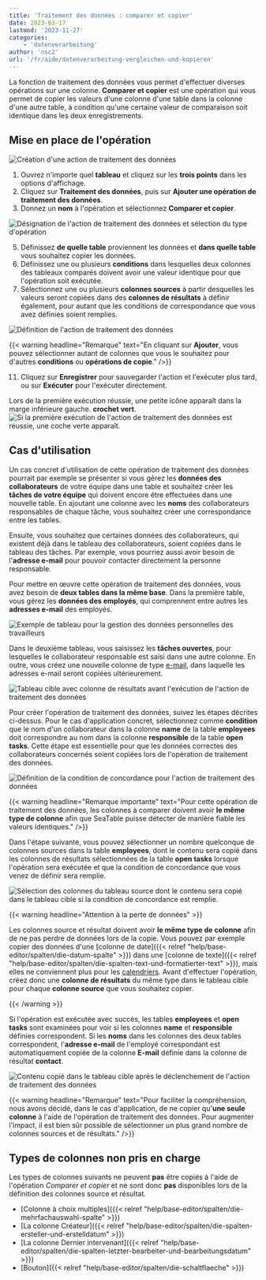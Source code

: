 ```yaml
---
title: 'Traitement des données : comparer et copier'
date: 2023-03-17
lastmod: '2023-11-27'
categories:
    - 'datenverarbeitung'
author: 'nsc2'
url: '/fr/aide/datenverarbeitung-vergleichen-und-kopieren'
---
```


La fonction de traitement des données vous permet d'effectuer diverses opérations sur une colonne. **Comparer et copier** est une opération qui vous permet de copier les valeurs d'une colonne d'une table dans la colonne d'une autre table, à condition qu'une certaine valeur de comparaison soit identique dans les deux enregistrements.

## Mise en place de l'opération

![Création d'une action de traitement des données](images/create-an-data-processing-action-1.jpg)

1. Ouvrez n'importe quel **tableau** et cliquez sur les **trois points** dans les options d'affichage.
2. Cliquez sur **Traitement des données**, puis sur **Ajouter une opération de traitement des données**.
3. Donnez un **nom** à l'opération et sélectionnez **Comparer et copier**.

![Désignation de l'action de traitement des données et sélection du type d'opération](images/name-operation-and-select-operation-type-exmaple-copy.jpg)

5. Définissez **de quelle table** proviennent les données et **dans quelle table** vous souhaitez copier les données.
6. Définissez une ou plusieurs **conditions** dans lesquelles deux colonnes des tableaux comparés doivent avoir une valeur identique pour que l'opération soit exécutée.
7. Sélectionnez une ou plusieurs **colonnes sources** à partir desquelles les valeurs seront copiées dans des **colonnes de résultats** à définir également, pour autant que les conditions de correspondance que vous avez définies soient remplies.

![Définition de l'action de traitement des données](images/name-operation-and-define-columns-example-copy-1.png)

{{< warning  headline="Remarque"  text="En cliquant sur **Ajouter**, vous pouvez sélectionner autant de colonnes que vous le souhaitez pour d'autres **conditions** ou **opérations de copie**." />}}

11. Cliquez sur **Enregistrer** pour sauvegarder l'action et l'exécuter plus tard, ou sur **Exécuter** pour l'exécuter directement.

Lors de la première exécution réussie, une petite icône apparaît dans la marge inférieure gauche. **crochet vert**.  
![Si la première exécution de l'action de traitement des données est réussie, une coche verte apparaît.](images/gruener-haken-zur-bestaetigung-der-ersten-ausfuehrung.jpg)

## Cas d'utilisation

Un cas concret d'utilisation de cette opération de traitement des données pourrait par exemple se présenter si vous gérez les **données des collaborateurs** de votre équipe dans une table et souhaitez créer les **tâches de votre équipe** qui doivent encore être effectuées dans une nouvelle table. En ajoutant une colonne avec les **noms** des collaborateurs responsables de chaque tâche, vous souhaitez créer une correspondance entre les tables.

Ensuite, vous souhaitez que certaines données des collaborateurs, qui existent déjà dans le tableau des collaborateurs, soient copiées dans le tableau des tâches. Par exemple, vous pourriez aussi avoir besoin de l'**adresse e-mail** pour pouvoir contacter directement la personne responsable.

Pour mettre en œuvre cette opération de traitement des données, vous avez besoin de **deux tables dans la même base**. Dans la première table, vous gérez les **données des employés**, qui comprennent entre autres les **adresses e-mail** des employés.

![Exemple de tableau pour la gestion des données personnelles des travailleurs](images/example-table-employees-and-personal-data-1.png)

Dans le deuxième tableau, vous saisissez les **tâches ouvertes**, pour lesquelles le collaborateur responsable est saisi dans une autre colonne. En outre, vous créez une nouvelle colonne de type [e-mail](https://seatable.io/fr/docs/text-und-zahlen/die-e-mail-spalte-und-ihre-verwendung/), dans laquelle les adresses e-mail seront copiées ultérieurement.

![Tableau cible avec colonne de résultats avant l'exécution de l'action de traitement des données](images/table-open-tasks-before-data-processing-operation-1.png)

Pour créer l'opération de traitement des données, suivez les étapes décrites ci-dessus. Pour le cas d'application concret, sélectionnez comme **condition** que le nom d'un collaborateur dans la colonne **name** de la table **employees** doit correspondre au nom dans la colonne **responsible** de la table **open tasks**. Cette étape est essentielle pour que les données correctes des collaborateurs concernés soient copiées lors de l'opération de traitement des données.

![Définition de la condition de concordance pour l'action de traitement des données](images/define-condition-for-data-operation-compare-and-copy.png)

{{< warning  headline="Remarque importante"  text="Pour cette opération de traitement des données, les colonnes à comparer doivent avoir **le même type de colonne** afin que SeaTable puisse détecter de manière fiable les valeurs identiques." />}}

Dans l'étape suivante, vous pouvez sélectionner un nombre quelconque de colonnes sources dans la table **employees**, dont le contenu sera copié dans les colonnes de résultats sélectionnées de la table **open tasks** lorsque l'opération sera exécutée et que la condition de concordance que vous venez de définir sera remplie.

![Sélection des colonnes du tableau source dont le contenu sera copié dans le tableau cible si la condition de concordance est remplie.](images/select-columns-to-copy.png)

{{< warning  headline="Attention à la perte de données" >}}

Les colonnes source et résultat doivent avoir **le même type de colonne** afin de ne pas perdre de données lors de la copie. Vous pouvez par exemple copier des données d'une [colonne de date]({{< relref "help/base-editor/spalten/die-datum-spalte" >}}) dans une [colonne de texte]({{< relref "help/base-editor/spalten/die-spalten-text-und-formatierter-text" >}}), mais elles ne conviennent plus pour les [calendriers](https://seatable.io/fr/docs/plugins/anleitung-zum-kalender-plugin/). Avant d'effectuer l'opération, créez donc une **colonne de résultats** du même type dans le tableau cible pour chaque **colonne source** que vous souhaitez copier.

{{< /warning >}}

Si l'opération est exécutée avec succès, les tables **employees** et **open tasks** sont examinées pour voir si les colonnes **name** et **responsible** définies correspondent. Si les **noms** dans les colonnes des deux tables correspondent, l'**adresse e-mail** de l'employé correspondant est automatiquement copiée de la colonne **E-mail** définie dans la colonne de résultat **contact**.

![Contenu copié dans le tableau cible après le déclenchement de l'action de traitement des données](images/table-after-data-processing-operation-2.png)

{{< warning  headline="Remarque"  text="Pour faciliter la compréhension, nous avons décidé, dans le cas d'application, de ne copier qu'**une seule colonne** à l'aide de l'opération de traitement des données. Pour augmenter l'impact, il est bien sûr possible de sélectionner un plus grand nombre de colonnes sources et de résultats." />}}

## Types de colonnes non pris en charge

Les types de colonnes suivants ne peuvent **pas** être copiés à l'aide de l'opération _Comparer et copier_ et ne sont donc **pas** disponibles lors de la définition des colonnes source et résultat.

- [Colonne à choix multiples]({{< relref "help/base-editor/spalten/die-mehrfachauswahl-spalte" >}})
- [La colonne Créateur]({{< relref "help/base-editor/spalten/die-spalten-ersteller-und-erstelldatum" >}})
- [La colonne Dernier intervenant]({{< relref "help/base-editor/spalten/die-spalten-letzter-bearbeiter-und-bearbeitungsdatum" >}})
- [Bouton]({{< relref "help/base-editor/spalten/die-schaltflaeche" >}})
